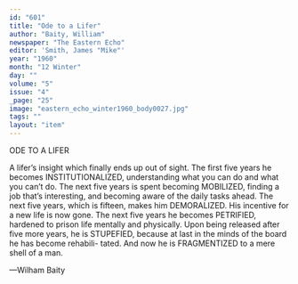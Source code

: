 ```yaml
---
id: "601"
title: "Ode to a Lifer"
author: "Baity, William"
newspaper: "The Eastern Echo"
editor: 'Smith, James "Mike"'
year: "1960"
month: "12 Winter"
day: ""
volume: "5"
issue: "4"
_page: "25"
image: "eastern_echo_winter1960_body0027.jpg"
tags: ""
layout: "item"
---
```

ODE TO A LIFER

A lifer’s insight which finally ends up out of sight. The first five years he
becomes INSTITUTIONALIZED, understanding what you can do and what you
can’t do. The next five years is spent becoming MOBILIZED, finding a job
that’s interesting, and becoming aware of the daily tasks ahead. The next five
years, which is fifteen, makes him DEMORALIZED. His incentive for a new
life is now gone. The next five years he becomes PETRIFIED, hardened to prison
life mentally and physically. Upon being released after five more years, he is
STUPEFIED, because at last in the minds of the board he has become rehabili-
tated. And now he is FRAGMENTIZED to a mere shell of a man.

—Wilham Baity
